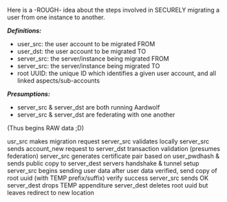 Here is a -ROUGH- idea about the steps involved in SECURELY migrating a user from one instance to another.<br />

***Definitions:***
 - user_src: the user account to be migrated FROM
 - user_dst: the user account to be migrated TO
 - server_src: the server/instance being migrated FROM
 - server_src: the server/instance being migrated TO
 - root UUID: the unique ID which identifies a given user account, and all linked aspects/sub-accounts

***Presumptions:***
 - server_src & server_dst are both running Aardwolf
 - server_src & server_dst are federating with one another

(Thus begins RAW data ;D)

usr_src makes migration request
server_src validates locally
server_src sends account_new request to server_dst
transaction validation (presumes federation)
server_src generates certificate pair based on user_pwdhash
& sends public copy to server_dest
servers handshake & tunnel setup
server_src begins sending user data
after user data verified, send copy of root uuid (with TEMP prefix/suffix)
verify success
server_src sends OK
server_dest drops TEMP appenditure
server_dest deletes root uuid but leaves redirect to new location
